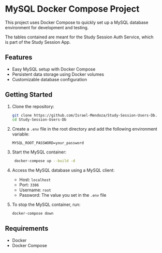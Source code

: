 # MySQL Docker Compose Project

This project uses Docker Compose to quickly set up a MySQL database environment for development and testing.

The tables contained are meant for the Study Session Auth Service, which is part of the Study Session App.

## Features

- Easy MySQL setup with Docker Compose
- Persistent data storage using Docker volumes
- Customizable database configuration

## Getting Started

1. Clone the repository:
   ```sh
   git clone https://github.com/Israel-Mendoza/Study-Session-Users-Db.git
   cd Study-Session-Users-Db
   ```
   
2. Create a `.env` file in the root directory and add the following environment variable:
   ```env
   MYSQL_ROOT_PASSWORD=your_password
   ```
   
3. Start the MySQL container:
   ```sh
    docker-compose up --build -d
    ```
   
4. Access the MySQL database using a MySQL client:

    - Host: `localhost`
    - Port: `3306`
    - Username: `root`
    - Password: The value you set in the `.env` file


5. To stop the MySQL container, run:
   ```sh
   docker-compose down
   ```

## Requirements
- Docker
- Docker Compose
